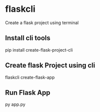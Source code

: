 # flaskcli
Create a flask project using terminal

## Install cli tools
pip install create-flask-project-cli

## Create flask Project using cli
flaskcli create-flask-app

## Run Flask App
py app.py
